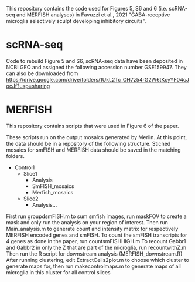 This repository contains the code used for Figures 5, S6 and 6 (i.e. scRNA-seq and MERFISH analyses) in Favuzzi et al., 2021 "GABA-receptive microglia selectively sculpt developing inhibitory circuits".

# scRNA-seq
Code to rebuild Figure 5 and S6, scRNA-seq data have been deposited in NCBI GEO and assigned the following accession number GSE159947. They can also be downloaded from https://drive.google.com/drive/folders/1UkL2Tc_CH7z54rG2W6tKcyYF04cJocJf?usp=sharing


# MERFISH
This repository contains scripts that were used in Figure 6 of the paper.

These scripts run on the output mosaics generated by Merlin. At this point, the data should be in a repository of the following structure. Stiched mosaics for smFISH and MERFISH data should be saved in the matching folders.
- Control1
  - Slice1
    - Analysis
    - SmFISH_mosaics
    - Merfish_mosaics
  - Slice2
    - Analysis...


First run groupdsmFISH.m to sum smfish images, run maskFOV to create a mask and only run the analysis on your region of interest.
Then run Main_analysis.m to generate count and intensity matrix for respectively MERFISH encoded genes and smFISH.
To count the smFISH transcripts for 4 genes as done in the paper, run countsmFISHHIGH.m
To recount Gabbr1 and Gabbr2 in only the Z that are part of the microglia, run recountwithZ.m
Then run the R script for downstream analysis (MERFISH_downstream.R)
After running clustering, edit ExtractCells2plot.m to choose which cluster to generate maps for, then run makecontrolmaps.m to generate maps of all microglia in this cluster for all control slices
